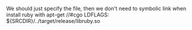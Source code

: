 
We should just specify the file, then we don't need to symbolic link when
install ruby with apt-get
//#cgo LDFLAGS: ${SRCDIR}/../target/release/libruby.so
